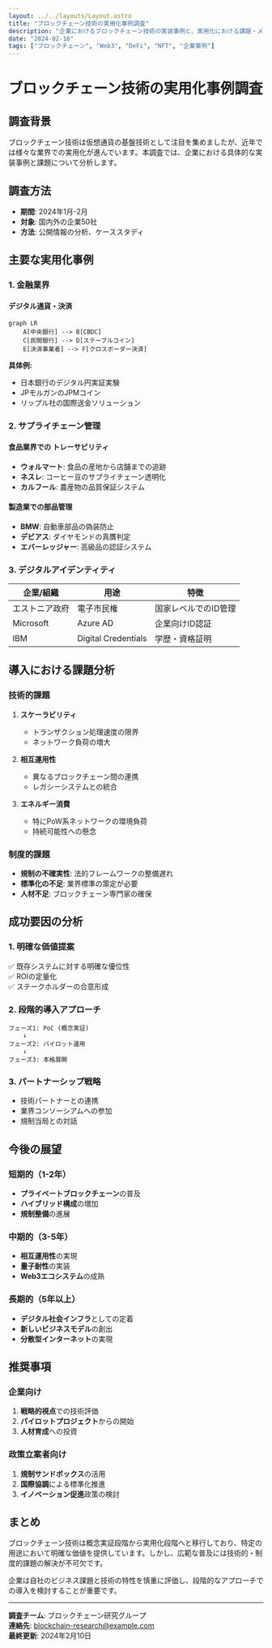 ```yaml
---
layout: ../../layouts/Layout.astro
title: "ブロックチェーン技術の実用化事例調査"
description: "企業におけるブロックチェーン技術の実装事例と、実用化における課題・メリットについて調査・分析を行いました。"
date: "2024-02-10"
tags: ["ブロックチェーン", "Web3", "DeFi", "NFT", "企業事例"]
---
```


# ブロックチェーン技術の実用化事例調査

## 調査背景

ブロックチェーン技術は仮想通貨の基盤技術として注目を集めましたが、近年では様々な業界での実用化が進んでいます。本調査では、企業における具体的な実装事例と課題について分析します。

## 調査方法

- **期間**: 2024年1月-2月
- **対象**: 国内外の企業50社
- **方法**: 公開情報の分析、ケーススタディ

## 主要な実用化事例

### 1. 金融業界

#### デジタル通貨・決済
```mermaid
graph LR
    A[中央銀行] --> B[CBDC]
    C[民間銀行] --> D[ステーブルコイン]
    E[決済事業者] --> F[クロスボーダー決済]
```

**具体例:**
- 日本銀行のデジタル円実証実験
- JPモルガンのJPMコイン
- リップル社の国際送金ソリューション

### 2. サプライチェーン管理

#### 食品業界での トレーサビリティ
- **ウォルマート**: 食品の産地から店舗までの追跡
- **ネスレ**: コーヒー豆のサプライチェーン透明化
- **カルフール**: 農産物の品質保証システム

#### 製造業での部品管理
- **BMW**: 自動車部品の偽装防止
- **デビアス**: ダイヤモンドの真贋判定
- **エバーレッジャー**: 高級品の認証システム

### 3. デジタルアイデンティティ

| 企業/組織 | 用途 | 特徴 |
|-----------|------|------|
| エストニア政府 | 電子市民権 | 国家レベルでのID管理 |
| Microsoft | Azure AD | 企業向けID認証 |
| IBM | Digital Credentials | 学歴・資格証明 |

## 導入における課題分析

### 技術的課題

1. **スケーラビリティ**
   - トランザクション処理速度の限界
   - ネットワーク負荷の増大

2. **相互運用性**
   - 異なるブロックチェーン間の連携
   - レガシーシステムとの統合

3. **エネルギー消費**
   - 特にPoW系ネットワークの環境負荷
   - 持続可能性への懸念

### 制度的課題

- **規制の不確実性**: 法的フレームワークの整備遅れ
- **標準化の不足**: 業界標準の策定が必要
- **人材不足**: ブロックチェーン専門家の確保

## 成功要因の分析

### 1. 明確な価値提案
✅ 既存システムに対する明確な優位性  
✅ ROIの定量化  
✅ ステークホルダーの合意形成  

### 2. 段階的導入アプローチ
```
フェーズ1: PoC (概念実証)
    ↓
フェーズ2: パイロット運用
    ↓  
フェーズ3: 本格展開
```

### 3. パートナーシップ戦略
- 技術パートナーとの連携
- 業界コンソーシアムへの参加
- 規制当局との対話

## 今後の展望

### 短期的（1-2年）
- **プライベートブロックチェーン**の普及
- **ハイブリッド構成**の増加
- **規制整備**の進展

### 中期的（3-5年）
- **相互運用性**の実現
- **量子耐性**の実装
- **Web3エコシステム**の成熟

### 長期的（5年以上）
- **デジタル社会インフラ**としての定着
- **新しいビジネスモデル**の創出
- **分散型インターネット**の実現

## 推奨事項

### 企業向け
1. **戦略的視点**での技術評価
2. **パイロットプロジェクト**からの開始
3. **人材育成**への投資

### 政策立案者向け
1. **規制サンドボックス**の活用
2. **国際協調**による標準化推進
3. **イノベーション促進**政策の検討

## まとめ

ブロックチェーン技術は概念実証段階から実用化段階へと移行しており、特定の用途において明確な価値を提供しています。しかし、広範な普及には技術的・制度的課題の解決が不可欠です。

企業は自社のビジネス課題と技術の特性を慎重に評価し、段階的なアプローチでの導入を検討することが重要です。

---

**調査チーム**: ブロックチェーン研究グループ  
**連絡先**: blockchain-research@example.com  
**最終更新**: 2024年2月10日